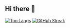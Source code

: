 ## Hi there 👋
[![Top Langs](https://github-readme-stats.vercel.app/api/top-langs/?username=heeRion)](https://github.com/anuraghazra/github-readme-stats)
[![GitHub Streak](https://streak-stats.demolab.com?user=heeRion&theme=transparent&hide_border=%EC%A7%84%EC%8B%A4&date_format=M%20j%5B%2C%20Y%5D&card_width=497)](https://git.io/streak-stats)
